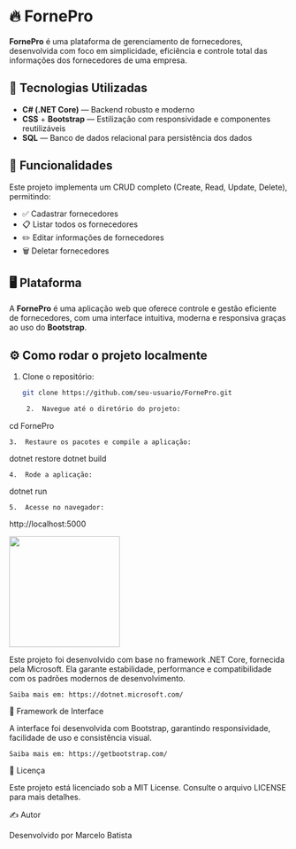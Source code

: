 # 🔥 FornePro

**FornePro** é uma plataforma de gerenciamento de fornecedores, desenvolvida com foco em simplicidade, eficiência e controle total das informações dos fornecedores de uma empresa.

## 🚀 Tecnologias Utilizadas

- **C# (.NET Core)** — Backend robusto e moderno
- **CSS** + **Bootstrap** — Estilização com responsividade e componentes reutilizáveis
- **SQL** — Banco de dados relacional para persistência dos dados

## 🧩 Funcionalidades

Este projeto implementa um CRUD completo (Create, Read, Update, Delete), permitindo:

- ✅ Cadastrar fornecedores
- 📋 Listar todos os fornecedores
- ✏️ Editar informações de fornecedores
- 🗑️ Deletar fornecedores

## 🖥️ Plataforma

A **FornePro** é uma aplicação web que oferece controle e gestão eficiente de fornecedores, com uma interface intuitiva, moderna e responsiva graças ao uso do **Bootstrap**.

## ⚙️ Como rodar o projeto localmente

1. Clone o repositório:
   ```bash
   git clone https://github.com/seu-usuario/FornePro.git

	2.	Navegue até o diretório do projeto:

cd FornePro


	3.	Restaure os pacotes e compile a aplicação:

dotnet restore
dotnet build


	4.	Rode a aplicação:

dotnet run


	5.	Acesse no navegador:

http://localhost:5000


<img src="https://github.com/user-attachments/assets/1c87f53b-8a85-4e6c-9b89-43e1ab003573" width="200">


Este projeto foi desenvolvido com base no framework .NET Core, fornecida pela Microsoft.
Ela garante estabilidade, performance e compatibilidade com os padrões modernos de desenvolvimento.

	Saiba mais em: https://dotnet.microsoft.com/

🎨 Framework de Interface

A interface foi desenvolvida com Bootstrap, garantindo responsividade, facilidade de uso e consistência visual.

	Saiba mais em: https://getbootstrap.com/

📜 Licença

Este projeto está licenciado sob a MIT License.
Consulte o arquivo LICENSE para mais detalhes.

✍️ Autor

Desenvolvido por Marcelo Batista

